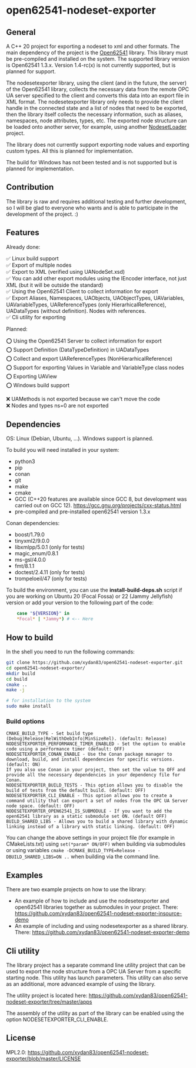# open62541-nodeset-exporter

## General

A C++ 20 project for exporting a nodeset to xml and other formats.
The main dependency of the project is the [Open62541](https://github.com/open62541/open62541) library. This library must
be pre-compiled and installed on the system. The supported library version is Open62541 1.3.x. Version 1.4-rc(x) is not
currently supported, but is planned for support.

The nodesetexporter library, using the client (and in the future, the server) of the Open62541 library, collects the
necessary data from the remote OPC UA server specified to the client and converts this data into an export file in XML
format. The nodesetexporter library only needs to provide the client handle in the connected state and a list of nodes
that need to be exported, then the library itself collects the necessary information, such as aliases, namespaces, node
attributes, types, etc.
The exported node structure can be loaded onto another server, for example, using
another [NodesetLoader](https://github.com/open62541/open62541-nodeset-loader) project.

The library does not currently support exporting node values and exporting custom types. All this is planned for
implementation.

The build for Windows has not been tested and is not supported but is planned for implementation.

## Contribution

The library is raw and requires additional testing and further development, so I will be glad to everyone who wants and
is able to participate in the development of the project. :)

## Features

Already done:

✅ Linux build support \
✅ Export of multiple nodes \
✅ Export to XML (verified using UANodeSet.xsd) \
✅ You can add other export modules using the IEncoder interface, not just XML (but it will be outside the standard) \
✅ Using the Open62541 Client to collect information for export \
✅ Export Aliases, Namespaces, UAObjects, UAObjectTypes, UAVariables, UAVariableTypes, UAReferenceTypes (only
HierarhicalReference), UADataTypes (without definition). Nodes with references. \
✅ Cli utility for exporting

Planned:

⭕ Using the Open62541 Server to collect information for export \
⭕ Support Definition (DataTypeDefinition) in UADataTypes \
⭕ Collect and export UAReferenceTypes (NonHierarhicalReference) \
⭕ Support for exporting Values in Variable and VariableType class nodes \
⭕ Exporting UAView \
⭕ Windows build support

❌ UAMethods is not exported because we can't move the code \
❌ Nodes and types ns=0 are not exported

## Dependencies

OS: Linux (Debian, Ubuntu, ...). Windows support is planned.

To build you will need installed in your system:

- python3
- pip
- conan
- git
- make
- cmake
- GCC (C++20 features are available since GCC 8, but development was carried out on GCC 12).
  https://gcc.gnu.org/projects/cxx-status.html
- pre-compiled and pre-installed open62541 version 1.3.x

Conan dependencies:

- boost/1.79.0
- tinyxml2/9.0.0
- libxmlpp/5.0.1 (only for tests)
- magic_enum/0.8.1
- ms-gsl/4.0.0
- fmt/8.1.1
- doctest/2.4.11 (only for tests)
- trompeloeil/47 (only for tests)

To build the environment, you can use the **install-build-deps.sh** script if you are working on Ubuntu 20 (Focal Fossa)
or 22 (Jammy Jellyfish) version or add your version to the following part of the code:
```bash
    case "${VERSION}" in
    *Focal* | *Jammy*) # <-- Here
```

## How to build

In the shell you need to run the following commands:

```bash
git clone https://github.com/xydan83/open62541-nodeset-exporter.git
cd open62541-nodeset-exporter/
mkdir build
cd build
cmake ..
make -j

# for installation to the system
sudo make install
```

### Build options

```
CMAKE_BUILD_TYPE - Set build type (Debug|Release|RelWithDebInfo|MinSizeRel). (default: Release)
NODESETEXPORTER_PERFORMANCE_TIMER_ENABLED - Set the option to enable code using a performance timer (default: OFF)
NODESETEXPORTER_CONAN_ENABLE - Use the Conan package manager to download, build, and install dependencies for specific versions. (default: ON)
If you also use Conan in your project, then set the value to OFF and provide all the necessary dependencies in your dependency file for Conan.
NODESETEXPORTER_BUILD_TESTS - This option allows you to disable the build of tests from the default build. (default: OFF)
NODESETEXPORTER_CLI_ENABLE - This option allows you to create a command utility that can export a set of nodes from the OPC UA Server node space. (default: OFF)
NODESETEXPORTER_OPEN62541_IS_SUBMODULE - If you want to add the open62541 library as a static submodule set ON. (default OFF)
BUILD_SHARED_LIBS - Allows you to build a shared library with dynamic linking instead of a library with static linking. (default: OFF)
```

You can change the above settings in your project file (for example in CMakeLists.txt) using `set(*param* ON/OFF)` when
building via submodules or using variables `cmake -DCMAKE_BUILD_TYPE=Release -DBUILD_SHARED_LIBS=ON ..` when building
via the command line.

## Examples

There are two example projects on how to use the library:

- An example of how to include and use the nodesetexporter and open62541 libraries together as submodules in your
  project. There: https://github.com/xydan83/open62541-nodeset-exporter-insource-demo
- An example of including and using nodesetexporter as a shared library.
  There: https://github.com/xydan83/open62541-nodeset-exporter-demo

## Cli utility

The library project has a separate command line utility project that can be used to export the node structure from a
OPC UA Server from a specific starting node. This utility has launch parameters.
This utility can also serve as an additional, more advanced example of using the library.

The utility project is located here: https://github.com/xydan83/open62541-nodeset-exporter/tree/master/apps

The assembly of the utility as part of the library can be enabled using the option NODESETEXPORTER_CLI_ENABLE.

## License

MPL2.0: https://github.com/xydan83/open62541-nodeset-exporter/blob/master/LICENSE